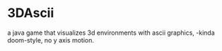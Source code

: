 # 3DAscii
a java game that visualizes 3d environments with ascii graphics,
-kinda doom-style, no y axis motion.
